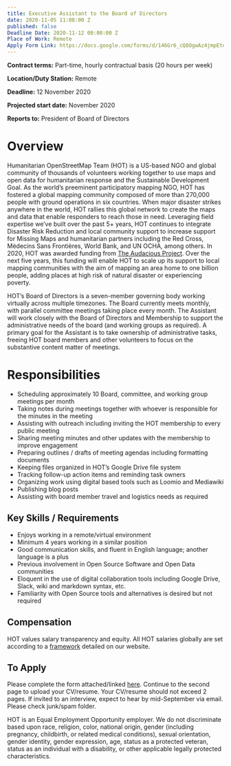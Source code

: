 ```yaml
---
title: Executive Assistant to the Board of Directors
date: 2020-11-05 11:08:00 Z
published: false
Deadline Date: 2020-11-12 00:00:00 Z
Place of Work: Remote
Apply Form Link: https://docs.google.com/forms/d/146Gr6_cQ8OgwAz4jmpEteFwCzv-kMQYrqlSiRTY8EBY/edit?usp=sharing
---
```


**Contract terms:** Part-time, hourly contractual basis (20 hours per week)

**Location/Duty Station:** Remote

**Deadline:** 12 November 2020

**Projected start date:** November 2020

**Reports to:** President of Board of Directors

# Overview
Humanitarian OpenStreetMap Team (HOT) is a US-based NGO and global community of thousands of volunteers working together to use maps and open data for humanitarian response and the Sustainable Development Goal. As the world’s preeminent participatory mapping NGO, HOT has fostered a global mapping community composed of more than 270,000 people with ground operations in six countries. When major disaster strikes anywhere in the world, HOT rallies this global network to create the maps and data that enable responders to reach those in need.  Leveraging field expertise we’ve built over the past 5+ years, HOT continues to integrate Disaster Risk Reduction and local community support to increase support for Missing Maps and humanitarian partners including the Red Cross, Médecins Sans Frontières, World Bank, and UN OCHA, among others. In 2020, HOT was awarded funding from [The Audacious Project](https://audaciousproject.org/ideas/2020/humanitarian-openstreetmap-team). Over the next five years, this funding will enable HOT to scale up its support to local mapping communities with the aim of mapping an area home to one billion people, adding places at high risk of natural disaster or experiencing poverty.

HOT’s Board of Directors is a seven-member governing body working virtually across multiple timezones. The Board currently meets monthly, with parallel committee meetings taking place every month. The Assistant will work closely with the Board of Directors and Membership to support the administrative needs of the board (and working groups as required). A primary goal for the Assistant is to take ownership of administrative tasks, freeing HOT board members and other volunteers to focus on the substantive content matter of meetings.

# Responsibilities
* Scheduling approximately 10 Board, committee, and working group meetings per month
* Taking notes during meetings together with whoever is responsible for the minutes in the meeting
* Assisting with outreach including inviting the HOT membership to every public meeting
* Sharing meeting minutes and other updates with the membership to improve engagement
* Preparing outlines / drafts of meeting agendas including formatting documents
* Keeping files organized in HOT’s Google Drive file system
* Tracking follow-up action items and reminding task owners
* Organizing work using digital based tools such as Loomio and Mediawiki
* Publishing blog posts
* Assisting with board member travel and logistics needs as required

## Key Skills / Requirements
* Enjoys working in a remote/virtual environment
* Minimum 4 years working in a similar position 
* Good communication skills, and fluent in English language; another language is a plus
* Previous involvement in Open Source Software and Open Data communities
* Eloquent in the use of digital collaboration tools including Google Drive, Slack, wiki and markdown syntax, etc.
* Familiarity with Open Source tools and alternatives is desired but not required

## Compensation 
HOT values salary transparency and equity. All HOT salaries globally are set according to a [framework](https://www.hotosm.org/salaries) detailed on our website.

## To Apply
Please complete the form attached/linked [here](https://docs.google.com/forms/d/146Gr6_cQ8OgwAz4jmpEteFwCzv-kMQYrqlSiRTY8EBY/edit?usp=sharing). Continue to the second page to upload your CV/resume. Your CV/resume should not exceed 2 pages. If invited to an interview, expect to hear by mid-September via email. Please check junk/spam folder.

HOT is an Equal Employment Opportunity employer. We do not discriminate based upon race, religion, color, national origin, gender (including pregnancy, childbirth, or related medical conditions), sexual orientation, gender identity, gender expression, age, status as a protected veteran, status as an individual with a disability, or other applicable legally protected characteristics.
